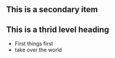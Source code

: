 ## This is a secondary item

## This is a thrid level heading

* First things first
* take over the world

